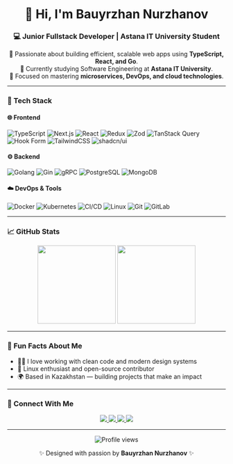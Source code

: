 <!-- Profile Header -->
<h1 align="center">👋 Hi, I'm Bauyrzhan Nurzhanov</h1>
<h3 align="center">💻 Junior Fullstack Developer | Astana IT University Student</h3>

<p align="center">
🚀 Passionate about building efficient, scalable web apps using <b>TypeScript, React, and Go</b>.<br/>
🎯 Currently studying Software Engineering at <b>Astana IT University</b>.<br/>
🌱 Focused on mastering <b>microservices, DevOps, and cloud technologies</b>.
</p>

---

### 🧠 Tech Stack

#### 🌐 Frontend
![TypeScript](https://img.shields.io/badge/TypeScript-007ACC?style=for-the-badge&logo=typescript&logoColor=white)
![Next.js](https://img.shields.io/badge/Next.js-000000?style=for-the-badge&logo=nextdotjs&logoColor=white)
![React](https://img.shields.io/badge/React-20232A?style=for-the-badge&logo=react&logoColor=61DAFB)
![Redux](https://img.shields.io/badge/Redux-593D88?style=for-the-badge&logo=redux&logoColor=white)
![Zod](https://img.shields.io/badge/Zod-3066BE?style=for-the-badge&logo=zod&logoColor=white)
![TanStack Query](https://img.shields.io/badge/TanStack%20Query-FF4154?style=for-the-badge&logo=reactquery&logoColor=white)
![Hook Form](https://img.shields.io/badge/React%20Hook%20Form-EC5990?style=for-the-badge&logo=reacthookform&logoColor=white)
![TailwindCSS](https://img.shields.io/badge/TailwindCSS-38B2AC?style=for-the-badge&logo=tailwindcss&logoColor=white)
![shadcn/ui](https://img.shields.io/badge/shadcn/ui-000000?style=for-the-badge&logo=react&logoColor=white)

#### ⚙️ Backend
![Golang](https://img.shields.io/badge/Golang-00ADD8?style=for-the-badge&logo=go&logoColor=white)
![Gin](https://img.shields.io/badge/Gin-009688?style=for-the-badge&logo=go&logoColor=white)
![gRPC](https://img.shields.io/badge/gRPC-1E88E5?style=for-the-badge&logo=grpc&logoColor=white)
![PostgreSQL](https://img.shields.io/badge/PostgreSQL-316192?style=for-the-badge&logo=postgresql&logoColor=white)
![MongoDB](https://img.shields.io/badge/MongoDB-47A248?style=for-the-badge&logo=mongodb&logoColor=white)

#### ☁️ DevOps & Tools
![Docker](https://img.shields.io/badge/Docker-0db7ed?style=for-the-badge&logo=docker&logoColor=white)
![Kubernetes](https://img.shields.io/badge/Kubernetes-326CE5?style=for-the-badge&logo=kubernetes&logoColor=white)
![CI/CD](https://img.shields.io/badge/CI%2FCD-2088FF?style=for-the-badge&logo=githubactions&logoColor=white)
![Linux](https://img.shields.io/badge/Linux-FCC624?style=for-the-badge&logo=linux&logoColor=black)
![Git](https://img.shields.io/badge/Git-F05032?style=for-the-badge&logo=git&logoColor=white)
![GitLab](https://img.shields.io/badge/GitLab-FC6D26?style=for-the-badge&logo=gitlab&logoColor=white)

---

### 📈 GitHub Stats

<p align="center">
  <img height="180em" src="https://github-readme-stats.vercel.app/api?username=baukgii&show_icons=true&theme=tokyonight" />
  <img height="180em" src="https://github-readme-stats.vercel.app/api/top-langs/?username=baukgii&layout=compact&theme=tokyonight" />
</p>

---

### 🧩 Fun Facts About Me

- 🧑‍💻 I love working with clean code and modern design systems  
- 🐧 Linux enthusiast and open-source contributor  
- 🌍 Based in Kazakhstan — building projects that make an impact  

---

### 🤝 Connect With Me

<p align="center">
  <a href="https://t.me/YOUR_TELEGRAM_USERNAME" target="_blank">
    <img src="https://img.shields.io/badge/Telegram-26A5E4?style=for-the-badge&logo=telegram&logoColor=white"/>
  </a>
  <a href="https://github.com/baukgii" target="_blank">
    <img src="https://img.shields.io/badge/GitHub-181717?style=for-the-badge&logo=github&logoColor=white"/>
  </a>
  <a href="https://leetcode.com/YOUR_LEETCODE_USERNAME/" target="_blank">
    <img src="https://img.shields.io/badge/LeetCode-FFA116?style=for-the-badge&logo=leetcode&logoColor=white"/>
  </a>
  <a href="https://linkedin.com/in/YOUR_LINKEDIN_USERNAME" target="_blank">
    <img src="https://img.shields.io/badge/LinkedIn-0A66C2?style=for-the-badge&logo=linkedin&logoColor=white"/>
  </a>
</p>

---

<p align="center">
  <img src="https://komarev.com/ghpvc/?username=baukgii&color=blue&style=flat-square" alt="Profile views" />
</p>

<p align="center">✨ Designed with passion by <b>Bauyrzhan Nurzhanov</b> ✨</p>
